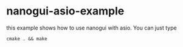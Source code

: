 # nanogui-asio-example

this example shows how to use nanogui with asio. 
You can just type 
```
cmake . && make
```
